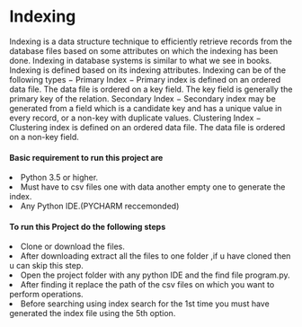 # Indexing
Indexing is a data structure technique to efficiently retrieve records from the database files based on some attributes on which the indexing has been done. Indexing in database systems is similar to what we see in books.  Indexing is defined based on its indexing attributes. Indexing can be of the following types 
−  Primary Index − Primary index is defined on an ordered data file. The data file is ordered on a key field. The key field is generally the primary key of the relation. 
Secondary Index − Secondary index may be generated from a field which is a candidate key and has a unique value in every record, or a non-key with duplicate values.  Clustering Index − Clustering index is defined on an ordered data file. The data file is ordered on a non-key field.

<h4>Basic requirement to run this project are</h4>
    <li>Python 3.5 or higher.</li>
    <li>Must have to csv files one with data another empty one to generate the index.</li>
    <li>Any Python IDE.(PYCHARM reccemonded)</li>

<h4>To run this Project do the following steps</h4>
    <li>Clone or download the files.</li>
    <li>After downloading extract all the files to one folder ,if u have cloned then u can skip this step.</li>
    <li>Open the project folder with any python IDE and the find file program.py.</li>
    <li>After finding it replace the path of the csv files on which you want to perform operations.</li>
    <li>Before searching using index search for the 1st time you must have generated the index file using the 5th option.</li>

